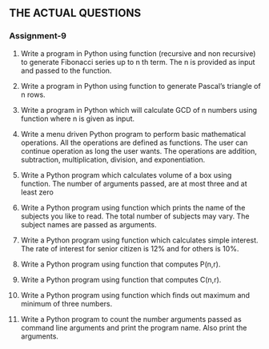 ## THE ACTUAL QUESTIONS

### Assignment-9

1) Write a program in Python using function (recursive and non recursive) to generate Fibonacci series up to n th term. The n is provided as input and passed to the function.

2) Write a program in Python using function to generate Pascal’s triangle of n rows.

3) Write a program in Python which will calculate GCD of n numbers using function where n is given as input.

4) Write a menu driven Python program to perform basic mathematical operations. All the operations are defined as functions. The user can continue operation as long the user wants. The operations are addition, subtraction, multiplication, division, and exponentiation.

5) Write a Python program which calculates volume of a box using function. The number of arguments passed, are at most three and at least zero

6) Write a Python program using function which prints the name of the subjects you like to read. The total number of subjects may vary. The subject names are passed as arguments.

7) Write a Python program using function which calculates simple interest. The rate of interest for senior citizen is 12% and for others is 10%.

8) Write a Python program using function that computes P(n,r).

9) Write a Python program using function that computes C(n,r).

10) Write a Python program using function which finds out maximum and minimum of three numbers.

11) Write a Python program to count the number arguments passed as command line arguments and print the program name. Also print the arguments.
